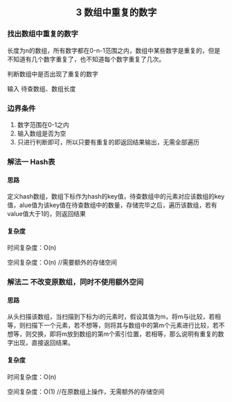 <center><h2>3 数组中重复的数字</h2></center>

### 找出数组中重复的数字

长度为n的数组，所有数字都在0-n-1范围之内，数组中某些数字是重复的，但是不知道有几个数字重复了，也不知道每个数字重复了几次。

判断数组中是否出现了重复的数字

输入 待查数组、数组长度

### 边界条件

1. 数字范围在0-1之内
2. 输入数组是否为空
3. 只进行判断即可，所以只要有重复的即返回结果输出，无需全部遍历

### 解法一 Hash表

#### 思路

定义hash数组，数组下标作为hash的key值，待查数组中的元素对应该数组的key值，alue值为该key值在待查数组中的数量，存储完毕之后，遍历该数组，若有value值大于1的，则返回结果

#### 复杂度

时间复杂度：O(n)

空间复杂度：O(n) //需要额外的存储空间

### 解法二 不改变原数组，同时不使用额外空间

#### 思路

从头扫描该数组，当扫描到下标为i的元素时，假设其值为m，将m与i比较，若相等，则扫描下一个元素，若不想等，则将其与数组中的第m个元素进行比较，若不想等，则交换，即将m放到数组的第m个索引位置，若相等，那么说明有重复的数字出现，直接返回结果。

#### 复杂度

时间复杂度：O(n)

空间复杂度：O(1) //在原数组上操作，无需额外的存储空间

